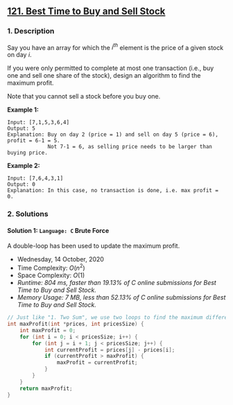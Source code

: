 ## [121. Best Time to Buy and Sell Stock](https://leetcode.com/problems/best-time-to-buy-and-sell-stock)

### 1. Description

Say you have an array for which the *i<sup>th</sup>* element is the price of a given stock on day *i*.

If you were only permitted to complete at most one transaction (i.e., buy one and sell one share of the stock), design an algorithm to find the maximum profit.

Note that you cannot sell a stock before you buy one.

**Example 1:**

```
Input: [7,1,5,3,6,4]
Output: 5
Explanation: Buy on day 2 (price = 1) and sell on day 5 (price = 6), profit = 6-1 = 5.
             Not 7-1 = 6, as selling price needs to be larger than buying price.
```

**Example 2:**

```
Input: [7,6,4,3,1]
Output: 0
Explanation: In this case, no transaction is done, i.e. max profit = 0.
```

### 2. Solutions

#### Solution 1: `Language: C` Brute Force

A double-loop has been used to update the maximum profit.

- Wednesday, 14 October, 2020
- Time Complexity: $O(n^{2})$
- Space Complexity: $O(1)$
- *Runtime: 804 ms, faster than 19.13% of C online submissions for Best Time to Buy and Sell Stock.*
- *Memory Usage: 7 MB, less than 52.13% of C online submissions for Best Time to Buy and Sell Stock.*

```C
// Just like "1. Two Sum", we use two loops to find the maximum difference.
int maxProfit(int *prices, int pricesSize) {
    int maxProfit = 0;
    for (int i = 0; i < pricesSize; i++) {
        for (int j = i + 1; j < pricesSize; j++) {
            int currentProfit = prices[j] - prices[i];
            if (currentProfit > maxProfit) {
                maxProfit = currentProfit;
            }
        }
    }
    return maxProfit;
}
```
